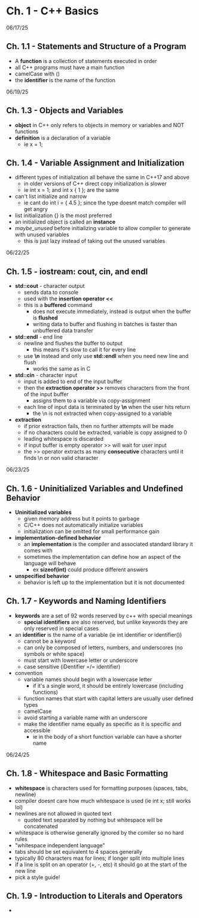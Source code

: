 # Ch. 1 - C++ Basics

06/17/25
## Ch. 1.1 - Statements and Structure of a Program
- A **function** is a collection of statements executed in order
- all C++ programs must have a main function
- camelCase with ()
- the **identifier** is the name of the function


06/19/25
## Ch. 1.3 - Objects and Variables
- **object** in C++ only refers to objects in memory or variables and NOT functions
- **definition** is a declaration of a variable
  - ie x = 1;


## Ch. 1.4 - Variable Assignment and Initialization
- different types of initialization all behave the same in C++17 and above
  - in older versions of C++ direct copy initialization is slower
  - ie int x = 1; and int x { 1 }; are the same
- can't list initialize and narrow
  - ie cant do int i = { 4.5 }; since the type doesnt match compiler will get angry
- list initialization {} is the most preferred
- an initialized object is called an **instance**
- *maybe_unused* before initializing variable to allow compiler to generate with unused variables
  - this is just lazy instead of taking out the unused variables


06/22/25
## Ch. 1.5 - iostream: cout, cin, and endl
- **std::cout** - character output
  - sends data to console
  - used with the **insertion operator <<**
  - this is a **buffered** command
    - does not execute immediately, instead is output when the buffer is **flushed**
    - writing data to buffer and flushing in batches is faster than unbuffered data transfer
- **std::endl** - end line
  - newline and flushes the buffer to output
    - this means it's slow to call it for every line
  - use **\n** instead and only use **std::endl** when you need new line and flush
    - works the same as in C
- **std::cin** - character input
  - input is added to end of the input buffer
  - then the **extraction operator >>** removes characters from the front of the input buffer
    - assigns them to a variable via copy-assignment
  - each line of input data is terminated by **\n** when the user hits return
    - the \n is not extracted when copy-assigned to a variable
- **extraction**
  - if prior extraction fails, then no further attempts will be made
  - if no characters could be extracted, variable is copy assigned to 0
  - leading whitespace is discarded
  - if input buffer is empty operator >> will wait for user input
  - the >> operator extracts as many **consecutive** characters until it finds \n or non valid character


06/23/25
## Ch. 1.6 - Uninitialized Variables and Undefined Behavior
- **Uninitialized variables**
  - given memory address but it points to garbage
  - C/C++ does not automatically initialize variables
  - initialization can be omitted for small performance gain
- **implementation-defined behavior**
  - an **implementation** is the compiler and associated standard library it comes with
  - sometimes the implementation can define how an aspect of the language will behave
    - ex **sizeof(int)** could produce different answers
- **unspecified behavior**
  - behavior is left up to the implementation but it is not documented


## Ch. 1.7 - Keywords and Naming Identifiers
- **keywords** are a set of 92 words reserved by c++ with special meanings
  - **special identifiers** are also reserved, but unlike keywords they are only reserved in special cases
- an **identifier** is the name of a variable (ie int identifier or identifier())
  - cannot be a keyword
  - can only be composed of letters, numbers, and underscores (no symbols or white space)
  - must start with lowercase letter or underscore
  - case sensitive (iDentifier =/= identifier)
- convention
  - variable names should begin with a lowercase letter
    - if it's a single word, it should be entirely lowercase (including functions)
  - function names that start with capital letters are usually user defined types
  - camelCase
  - avoid starting a variable name with an underscore
  - make the identifier name equally as specific as it is specific and accessible
    - ie in the body of a short function variable can have a shorter name


06/24/25
## Ch. 1.8 - Whitespace and Basic Formatting
- **whitespace** is characters used for formatting purposes (spaces, tabs, newline)
- compiler doesnt care how much whitespace is used (ie int     x; still works lol)
- newlines are not allowed in quoted text
  - quoted text separated by nothing but whitespace will be concatenated
- whitespace is otherwise generally ignored by the comiler so no hard rules
- "whitespace independent language"
- tabs should be set equivalent to 4 spaces generally
- typically 80 characters max for lines; if longer split into multiple lines
- if a line is split on an operator (+, -, etc) it should go at the start of the new line
- pick a style guide!


## Ch. 1.9 - Introduction to Literals and Operators
- 
